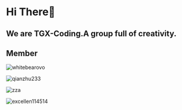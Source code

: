 # Hi There👋

## We are TGX-Coding.A group full of creativity.

## Member

![whitebearovo](https://avatars.githubusercontent.com/u/76813756?v=4)

![qianzhu233](https://avatars.githubusercontent.com/u/87600130?v=4)

![zza](https://avatars.githubusercontent.com/u/98203931?v=4)

![excellen114514](https://avatars.githubusercontent.com/u/111511442?v=4)
